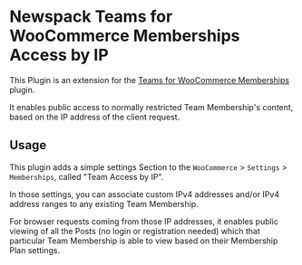 # Newspack Teams for WooCommerce Memberships Access by IP

This Plugin is an extension for the [Teams for WooCommerce Memberships](https://woocommerce.com/products/teams-woocommerce-memberships/) plugin.

It enables public access to normally restricted Team Membership's content, based on the IP address of the client request.

## Usage

This plugin adds a simple settings Section to the `WooCommerce` > `Settings` > `Memberships`, called "Team Access by IP".

In those settings, you can associate custom IPv4 addresses and/or IPv4 address ranges to any existing Team Membership. 

For browser requests coming from those IP addresses, it enables public viewing of all the Posts (no login or registration needed) which that particular Team Membership is able to view based on their Membership Plan settings.  
